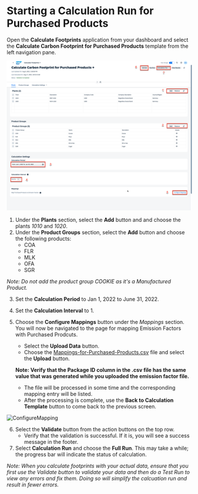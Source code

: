 # **Starting a Calculation Run for Purchased Products**

Open the **Calculate Footprints** application from your dashboard and select the **Calculate Carbon Footprint for Purchased Products** template from the left navigation pane.

![CalculateCarbonFootprints](../images/CalculateCarbonFootprints.png)

1. Under the **Plants** section, select the **Add** button and and choose the plants _1010_ and _1020_.
2. Under the **Product Groups** section, select the **Add** button and choose the following products:
    - COA
    - FLR
    - MLK
    - OFA
    - SGR
 
*Note: Do not add the product group COOKIE as it's a Manufactured Product.*

3. Set the **Calculation Period** to Jan 1, 2022 to June 31, 2022.
4. Set the **Calculation Interval** to 1.
5. Choose the **Configure Mappings** button under the _Mappings_ section. You will now be navigated to the page for mapping Emission Factors with Purchased Prodcuts.
    -  Select the **Upload Data** button.
    -  Choose the [Mappings-for-Purchased-Products.csv](./Mappings-for-Purchased-Products.csv) file and select the **Upload** button.
    
    **Note: Verify that the Package ID column in the .csv file has the same value that was generated while you uploaded the emission factor file.**
    -  The file will be processed in some time and the corresponding mapping entry will be listed.
    -  After the processing is complete, use the **Back to Calculation Template** button to come back to the previous screen.
 
![ConfigureMapping](../images/ConfigureMapping.gif)

6. Select the **Validate** button from the action buttons on the top row. 
    - Verify that the validation is successful. If it is, you will see a success message in the footer.
7. Select **Calculation Run** and choose the **Full Run**.
    This may take a while; the progress bar will indicate the status of calculation.

*Note: When you calculate footprints with your actual data, ensure that you first use the Validate button to validate your data and then do a Test Run to view any errors and fix them. Doing so will simplify the calcuation run and result in fewer errors.*

